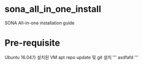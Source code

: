 # sona_all_in_one_install
SONA All-in-one installation guide

# Pre-requisite
Ubuntu 16.04가 설치된 VM
apt repo update 및 git 설치
'''
asdfafd
'''

